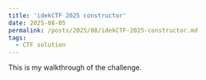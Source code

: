 ```yaml
---
title: 'idekCTF 2025 constructor'
date: 2025-08-05
permalink: /posts/2025/08/idekCTF-2025-constructor.md
tags:
  - CTF solution
---
```



This is my walkthrough of the challenge.

